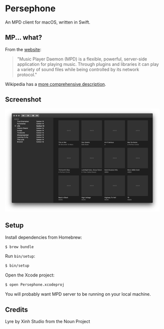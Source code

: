 # Persephone

An MPD client for macOS, written in Swift.

## MP... what?

From the [website](https://www.musicpd.org):

> "Music Player Daemon (MPD) is a flexible, powerful, server-side application
> for playing music. Through plugins and libraries it can play a variety of
> sound files while being controlled by its network protocol."

Wikipedia has a [more comprehensive
description](https://en.wikipedia.org/wiki/Music_Player_Daemon).

## Screenshot

![Screenshot](Resources/screenshot.png)

## Setup

Install dependencies from Homebrew:

```sh
$ brew bundle
```

Run `bin/setup`:

```sh
$ bin/setup
```

Open the Xcode project:

```sh
$ open Persephone.xcodeproj
```

You will probably want MPD server to be running on your local machine.

## Credits

Lyre by Xinh Studio from the Noun Project
